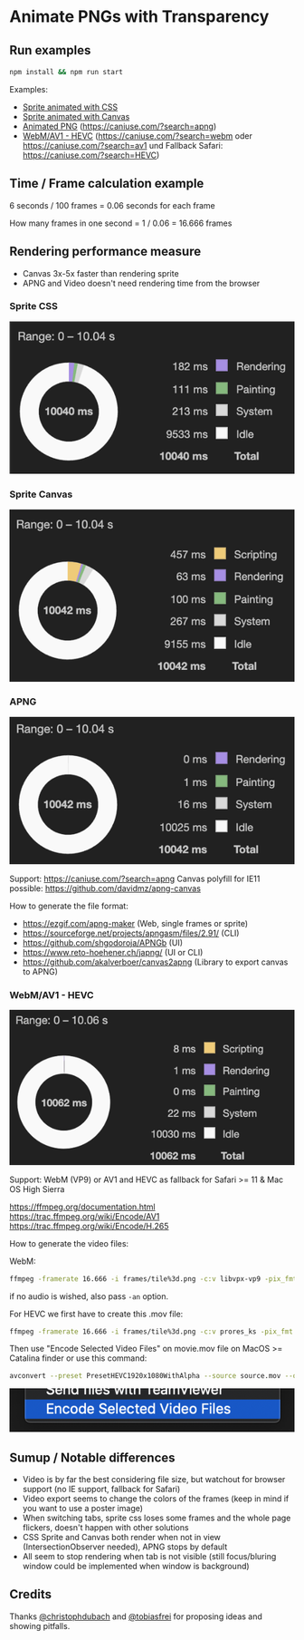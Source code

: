 # Animate PNGs with Transparency

## Run examples

```sh
npm install && npm run start
```

Examples:

* [Sprite animated with CSS](http://localhost:5000/sprite_css)
* [Sprite animated with Canvas](http://localhost:5000/sprite_canvas)
* [Animated PNG](http://localhost:5000/apng) (https://caniuse.com/?search=apng)
* [WebM/AV1 - HEVC](http://localhost:5000/video) (https://caniuse.com/?search=webm oder https://caniuse.com/?search=av1 und Fallback Safari: https://caniuse.com/?search=HEVC)

## Time / Frame calculation example

6 seconds / 100 frames = 0.06 seconds for each frame

How many frames in one second = 1 / 0.06 = 16.666 frames

## Rendering performance measure

* Canvas 3x-5x faster than rendering sprite
* APNG and Video doesn't need rendering time from the browser

### Sprite CSS

![Sprite CSS](measures/sprite_css.png)

### Sprite Canvas

![Sprite Canvas](measures/sprite_canvas.png)

### APNG

![APNG](measures/apng.png)

Support: https://caniuse.com/?search=apng
Canvas polyfill for IE11 possible: https://github.com/davidmz/apng-canvas

How to generate the file format:

* https://ezgif.com/apng-maker (Web, single frames or sprite)
* https://sourceforge.net/projects/apngasm/files/2.91/ (CLI)
* https://github.com/shgodoroja/APNGb (UI)
* https://www.reto-hoehener.ch/japng/ (UI or CLI)
* https://github.com/akalverboer/canvas2apng (Library to export canvas to APNG)

### WebM/AV1 - HEVC

![Video](measures/video.png)

Support: WebM (VP9) or AV1 and HEVC as fallback for Safari >= 11 & Mac OS High Sierra

https://ffmpeg.org/documentation.html
https://trac.ffmpeg.org/wiki/Encode/AV1
https://trac.ffmpeg.org/wiki/Encode/H.265

How to generate the video files:

WebM:

```sh
ffmpeg -framerate 16.666 -i frames/tile%3d.png -c:v libvpx-vp9 -pix_fmt yuva420p movie.webm
```

if no audio is wished, also pass `-an` option.

For HEVC we first have to create this .mov file:

```sh
ffmpeg -framerate 16.666 -i frames/tile%3d.png -c:v prores_ks -pix_fmt yuva444p10le -alpha_bits 16 -profile:v 4444 -f mov -vframes 150 movie.mov
```

Then use "Encode Selected Video Files" on movie.mov file on MacOS >= Catalina finder or use this command:

```sh
avconvert --preset PresetHEVC1920x1080WithAlpha --source source.mov --output output.m4v
```

![Encode Selected Video Files finder option](encode-option.png)

## Sumup / Notable differences

* Video is by far the best considering file size, but watchout for browser support (no IE support, fallback for Safari)
* Video export seems to change the colors of the frames (keep in mind if you want to use a poster image)
* When switching tabs, sprite css loses some frames and the whole page flickers, doesn't happen with other solutions
* CSS Sprite and Canvas both render when not in view (IntersectionObserver needed), APNG stops by default
* All seem to stop rendering when tab is not visible (still focus/bluring window could be implemented when window is background)

## Credits

Thanks [@christophdubach](https://github.com/christophdubach) and [@tobiasfrei](https://github.com/tobiasfrei) for proposing ideas and showing pitfalls.
